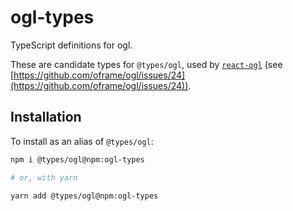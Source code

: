 # ogl-types

TypeScript definitions for ogl.

These are candidate types for `@types/ogl`, used by [`react-ogl`](https://github.com/pmndrs/react-ogl) (see [https://github.com/oframe/ogl/issues/24](https://github.com/oframe/ogl/issues/24)).

## Installation

To install as an alias of `@types/ogl`:

```bash
npm i @types/ogl@npm:ogl-types

# or, with yarn

yarn add @types/ogl@npm:ogl-types
```
